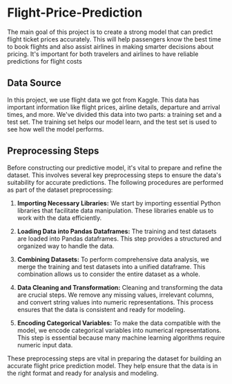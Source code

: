 # Flight-Price-Prediction

The main goal of this project is to create a strong model that can predict flight ticket prices accurately. This will help passengers know the best time to book flights and also assist airlines in making smarter decisions about pricing. It's important for both travelers and airlines to have reliable predictions for flight costs

## Data Source
In this project, we use flight data we got from Kaggle. This data has important information like flight prices, airline details, departure and arrival times, and more. We've divided this data into two parts: a training set and a test set. The training set helps our model learn, and the test set is used to see how well the model performs.

## Preprocessing Steps
Before constructing our predictive model, it's vital to prepare and refine the dataset. This involves several key preprocessing steps to ensure the data's suitability for accurate predictions. The following procedures are performed as part of the dataset preprocessing:

1. **Importing Necessary Libraries:** We start by importing essential Python libraries that facilitate data manipulation. These libraries enable us to work with the data efficiently.

2. **Loading Data into Pandas Dataframes:** The training and test datasets are loaded into Pandas dataframes. This step provides a structured and organized way to handle the data.

3. **Combining Datasets:** To perform comprehensive data analysis, we merge the training and test datasets into a unified dataframe. This combination allows us to consider the entire dataset as a whole.

4. **Data Cleaning and Transformation:** Cleaning and transforming the data are crucial steps. We remove any missing values, irrelevant columns, and convert string values into numeric representations. This process ensures that the data is consistent and ready for modeling.

5. **Encoding Categorical Variables:** To make the data compatible with the model, we encode categorical variables into numerical representations. This step is essential because many machine learning algorithms require numeric input data.

These preprocessing steps are vital in preparing the dataset for building an accurate flight price prediction model. They help ensure that the data is in the right format and ready for analysis and modeling.
